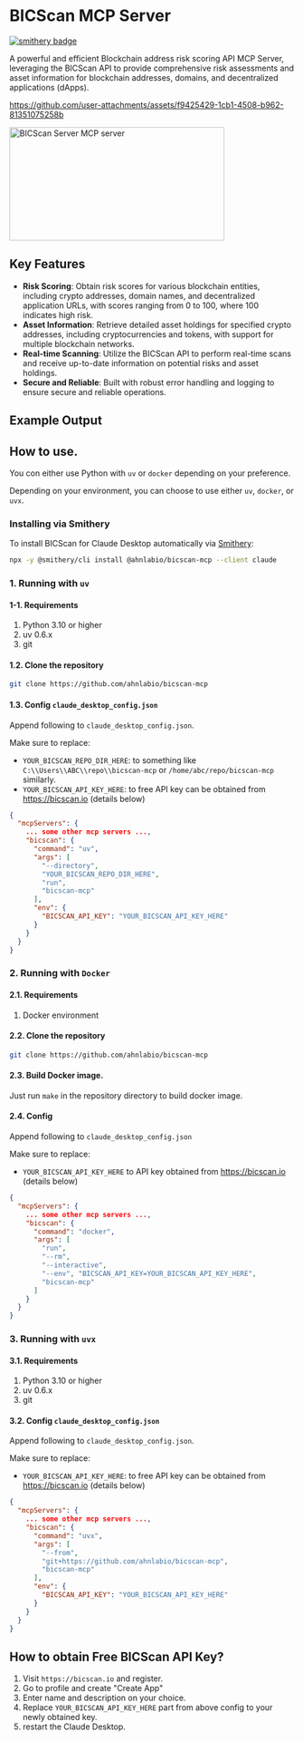 # BICScan MCP Server

[![smithery badge](https://smithery.ai/badge/@ahnlabio/bicscan-mcp)](https://smithery.ai/server/@ahnlabio/bicscan-mcp)

A powerful and efficient Blockchain address risk scoring API MCP Server, leveraging the BICScan API to provide comprehensive risk assessments and asset information for blockchain addresses, domains, and decentralized applications (dApps).


https://github.com/user-attachments/assets/f9425429-1cb1-4508-b962-81351075258b


<a href="https://glama.ai/mcp/servers/@ahnlabio/bicscan-mcp">
  <img width="380" height="200" src="https://glama.ai/mcp/servers/@ahnlabio/bicscan-mcp/badge" alt="BICScan Server MCP server" />
</a>

## Key Features
- **Risk Scoring**: Obtain risk scores for various blockchain entities, including crypto addresses, domain names, and decentralized application URLs, with scores ranging from 0 to 100, where 100 indicates high risk.
- **Asset Information**: Retrieve detailed asset holdings for specified crypto addresses, including cryptocurrencies and tokens, with support for multiple blockchain networks.
- **Real-time Scanning**: Utilize the BICScan API to perform real-time scans and receive up-to-date information on potential risks and asset holdings.
- **Secure and Reliable**: Built with robust error handling and logging to ensure secure and reliable operations.

## Example Output

## How to use.

You con either use Python with `uv` or `docker` depending on your preference.

Depending on your environment, you can choose to use either `uv`, `docker`, or `uvx`.

### Installing via Smithery

To install BICScan for Claude Desktop automatically via [Smithery](https://smithery.ai/server/@ahnlabio/bicscan-mcp):

```bash
npx -y @smithery/cli install @ahnlabio/bicscan-mcp --client claude
```

### 1. Running with `uv`

#### 1-1. Requirements
1. Python 3.10 or higher
2. uv 0.6.x
3. git

#### 1.2. Clone the repository
```sh
git clone https://github.com/ahnlabio/bicscan-mcp
```

#### 1.3. Config `claude_desktop_config.json`

Append following to `claude_desktop_config.json`.

Make sure to replace:
 - `YOUR_BICSCAN_REPO_DIR_HERE`: to something like `C:\\Users\\ABC\\repo\\bicscan-mcp` or `/home/abc/repo/bicscan-mcp` similarly.
 - `YOUR_BICSCAN_API_KEY_HERE`: to free API key can be obtained from https://bicscan.io (details below)

```json
{
  "mcpServers": {
    ... some other mcp servers ...,
    "bicscan": {
      "command": "uv",
      "args": [
        "--directory",
        "YOUR_BICSCAN_REPO_DIR_HERE",
        "run",
        "bicscan-mcp"
      ],
      "env": {
        "BICSCAN_API_KEY": "YOUR_BICSCAN_API_KEY_HERE"
      }
    }
  }
}
```

### 2. Running with `Docker`

#### 2.1. Requirements
1. Docker environment

#### 2.2. Clone the repository
```sh
git clone https://github.com/ahnlabio/bicscan-mcp
```

#### 2.3. Build Docker image.

Just run `make` in the repository directory to build docker image.

#### 2.4. Config
Append following to `claude_desktop_config.json`

Make sure to replace:
 - `YOUR_BICSCAN_API_KEY_HERE` to API key obtained from https://bicscan.io (details below)

```json
{
  "mcpServers": {
    ... some other mcp servers ...,
    "bicscan": {
      "command": "docker",
      "args": [
        "run",
        "--rm",
        "--interactive",
        "--env", "BICSCAN_API_KEY=YOUR_BICSCAN_API_KEY_HERE",
        "bicscan-mcp"
      ]
    }
  }
}
```

### 3. Running with `uvx`

#### 3.1. Requirements
1. Python 3.10 or higher
2. uv 0.6.x
3. git

#### 3.2. Config `claude_desktop_config.json`

Append following to `claude_desktop_config.json`.

Make sure to replace:
 - `YOUR_BICSCAN_API_KEY_HERE`: to free API key can be obtained from https://bicscan.io (details below)

```json
{
  "mcpServers": {
    ... some other mcp servers ...,
    "bicscan": {
      "command": "uvx",
      "args": [
        "--from",
        "git+https://github.com/ahnlabio/bicscan-mcp",
        "bicscan-mcp"
      ],
      "env": {
        "BICSCAN_API_KEY": "YOUR_BICSCAN_API_KEY_HERE"
      }
    }
  }
}
```

## How to obtain Free BICScan API Key?

1. Visit `https://bicscan.io` and register.
2. Go to profile and create "Create App"
3. Enter name and description on your choice.
4. Replace `YOUR_BICSCAN_API_KEY_HERE` part from above config to your newly obtained key.
5. restart the Claude Desktop.
